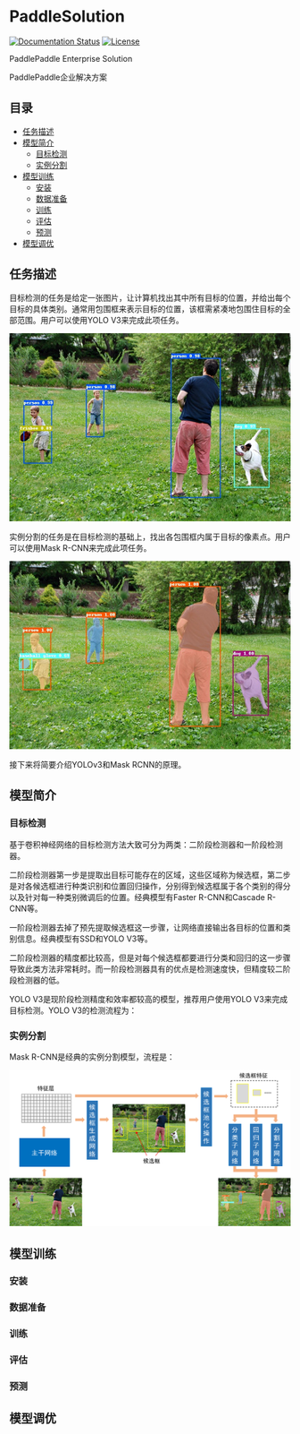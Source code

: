 # PaddleSolution

[![Documentation Status](https://img.shields.io/badge/docs-latest-brightgreen.svg?style=flat)](https://github.com/jiangjiajun/PaddleSolution) [![License](https://img.shields.io/badge/license-Apache%202-blue.svg)](LICENSE)

PaddlePaddle Enterprise Solution

PaddlePaddle企业解决方案

## 目录
* [任务描述](#任务描述)
* [模型简介](#模型简介)
  * [目标检测](#目标检测)
  * [实例分割](#实例分割)
* [模型训练](#模型训练)
  * [安装](#安装)
  * [数据准备](#数据准备)
  * [训练](#训练)
  * [评估](#评估)
  * [预测](#评估)
* [模型调优](#模型调优)

## 任务描述

  目标检测的任务是给定一张图片，让计算机找出其中所有目标的位置，并给出每个目标的具体类别。通常用包围框来表示目标的位置，该框需紧凑地包围住目标的全部范围。用户可以使用YOLO V3来完成此项任务。
  
  <div align="center">
    <img src="demo/000000509403_bbox.jpg" />
  </div>
  
  实例分割的任务是在目标检测的基础上，找出各包围框内属于目标的像素点。用户可以使用Mask R-CNN来完成此项任务。

  <div align="center">
    <img src="demo/000000509403_mask.jpg" />
  </div>

  接下来将简要介绍YOLOv3和Mask RCNN的原理。

## 模型简介

### 目标检测

基于卷积神经网络的目标检测方法大致可分为两类：二阶段检测器和一阶段检测器。

二阶段检测器第一步是提取出目标可能存在的区域，这些区域称为候选框，第二步是对各候选框进行种类识别和位置回归操作，分别得到候选框属于各个类别的得分以及针对每一种类别微调后的位置。经典模型有Faster R-CNN和Cascade R-CNN等。

一阶段检测器去掉了预先提取候选框这一步骤，让网络直接输出各目标的位置和类别信息。经典模型有SSD和YOLO V3等。

二阶段检测器的精度都比较高，但是对每个候选框都要进行分类和回归的这一步骤导致此类方法非常耗时。而一阶段检测器具有的优点是检测速度快，但精度较二阶段检测器的低。

YOLO V3是现阶段检测精度和效率都较高的模型，推荐用户使用YOLO V3来完成目标检测。YOLO V3的检测流程为：

### 实例分割

Mask R-CNN是经典的实例分割模型，流程是：

 <div align="center">
    <img src="demo/Mask R-CNN architecture.png" />
 </div>

## 模型训练

### 安装

### 数据准备

### 训练

### 评估

### 预测

## 模型调优
